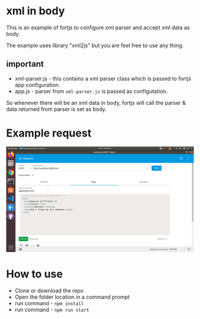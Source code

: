 # xml in body

This is an example of fortjs to configure xml parser and accept xml data as body.

The example uses library "xml2js" but you are feel free to use any thing.

## important 

* xml-parser.js - this contains a xml parser class which is passed to fortjs app configuration.
* app.js - parser from `xml-parser.js` is passed as configutation. 

So whenever there will be an xml data in body, fortjs will call the parser & data returned from parser is set as body.

# Example request

<img src="static/Screenshot%20from%202020-05-16%2019-56-32.png"/>

# How to use

*  Clone or download the repo
*  Open the folder location in a command prompt
*  run command - `npm install`
*  run command - `npm run start`